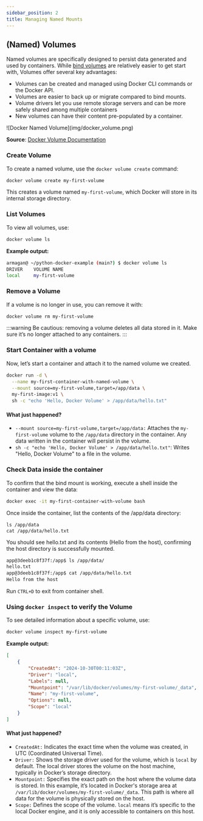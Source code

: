 ```yaml
---
sidebar_position: 2
title: Managing Named Mounts
---
```

## (Named) Volumes

Named volumes are specifically designed to persist data generated and used by containers. While [bind volumes](managing-bind-volumes) are relatively easier to get start with, Volumes offer several key advantages:

* Volumes can be created and managed using Docker CLI commands or the Docker API.
* Volumes are easier to back up or migrate compared to bind mounts.
* Volume drivers let you use remote storage servers and can be more safely shared among multiple containers
* New volumes can have their content pre-populated by a container.

<div style={{textAlign: 'left'}}>
![Docker Named Volume](img/docker_volume.png)
</div>

**Source**: [Docker Volume Documentation](https://docs.docker.com/engine/storage/volumes/)

### Create Volume
To create a named volume, use the `docker volume create` command:

```bash
docker volume create my-first-volume
```
This creates a volume named `my-first-volume`, which Docker will store in its internal storage directory.

### List Volumes

To view all volumes, use:
```bash
docker volume ls
```
**Example output:**
```bash
armagan@ ~/python-docker-example (main?) $ docker volume ls
DRIVER    VOLUME NAME
local     my-first-volume
```
### Remove a Volume
If a volume is no longer in use, you can remove it with:

```bash
docker volume rm my-first-volume
```
:::warning
Be cautious: removing a volume deletes all data stored in it. Make sure it’s no longer attached to any containers.
:::

### Start Container with a volume

Now, let’s start a container and attach it to the named volume we created. 

```bash
docker run -d \
  --name my-first-container-with-named-volume \
  --mount source=my-first-volume,target=/app/data \
  my-first-image:v1 \
  sh -c "echo 'Hello, Docker Volume' > /app/data/hello.txt"
```
#### What just happened?

* `--mount source=my-first-volume,target=/app/data:` Attaches the `my-first-volume` volume to the `/app/data` directory in the container. Any data written in the container will persist in the volume.
* `sh -c "echo 'Hello, Docker Volume' > /app/data/hello.txt"`: Writes "Hello, Docker Volume" to a file in the volume.

### Check Data inside the container

To confirm that the bind mount is working, execute a shell inside the container and view the data:
``` bash
docker exec -it my-first-container-with-volume bash
```
Once inside the container, list the contents of the /app/data directory:
```
ls /app/data
cat /app/data/hello.txt
```
You should see hello.txt and its contents (Hello from the host), confirming the host directory is successfully mounted.

```bash
app@3deeb1c8f37f:/app$ ls /app/data/
hello.txt
app@3deeb1c8f37f:/app$ cat /app/data/hello.txt
Hello from the host
```
Run `CTRL+D` to exit from container shell.

### Using `docker inspect` to verify the Volume
To see detailed information about a specific volume, use:

```bash
docker volume inspect my-first-volume
```
**Example output:**
``` json
[
    {
        "CreatedAt": "2024-10-30T00:11:03Z",
        "Driver": "local",
        "Labels": null,
        "Mountpoint": "/var/lib/docker/volumes/my-first-volume/_data",
        "Name": "my-first-volume",
        "Options": null,
        "Scope": "local"
    }
]
```
#### What just happened?
* `CreatedAt:` Indicates the exact time when the volume was created, in UTC (Coordinated Universal Time).
* `Driver:` Shows the storage driver used for the volume, which is `local` by default. The local driver stores the volume on the host machine, typically in Docker’s storage directory.
* `Mountpoint:` Specifies the exact path on the host where the volume data is stored. In this example, it’s located in Docker's storage area at `/var/lib/docker/volumes/my-first-volume/_data`. This path is where all data for the volume is physically stored on the host.
* `Scope:` Defines the scope of the volume. `local` means it’s specific to the local Docker engine, and it is only accessible to containers on this host.